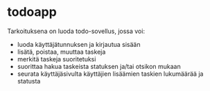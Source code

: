 # todoapp

Tarkoituksena on luoda todo-sovellus, jossa voi:
- luoda käyttäjätunnuksen ja kirjautua sisään
- lisätä, poistaa, muuttaa taskeja
- merkitä taskeja suoritetuksi
- suorittaa hakua taskeista statuksen ja/tai otsikon mukaan
- seurata käyttäjäsivulta käyttäjien lisäämien taskien lukumäärää ja statusta
